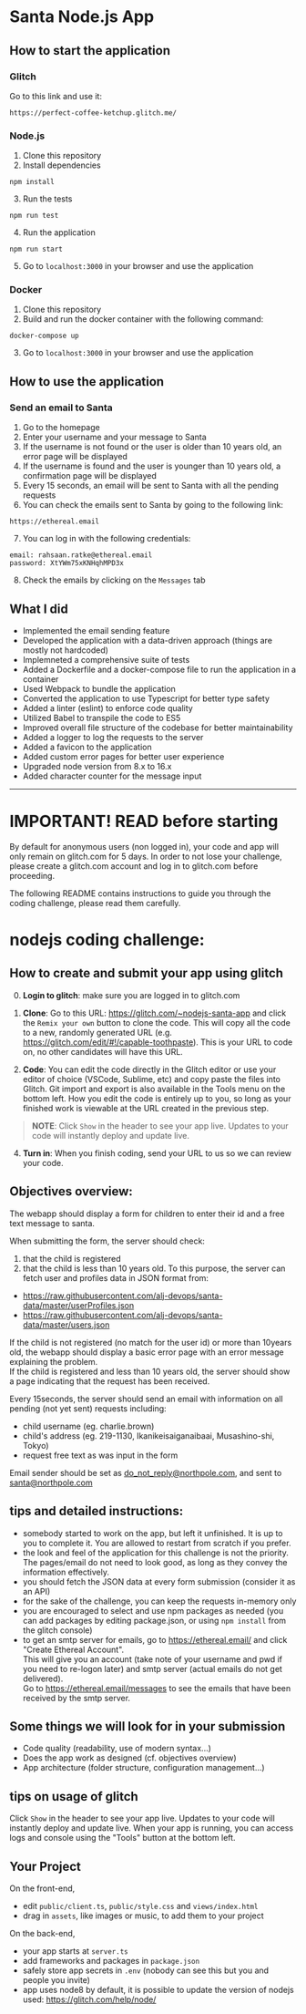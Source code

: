 # Santa Node.js App
## How to start the application
### Glitch
Go to this link and use it:
```
https://perfect-coffee-ketchup.glitch.me/
```

### Node.js
1. Clone this repository
2. Install dependencies
```
npm install
```
3. Run the tests
```
npm run test
```
4. Run the application
```
npm run start
```
5. Go to `localhost:3000` in your browser and use the application

### Docker
1. Clone this repository
2. Build and run the docker container with the following command:
```
docker-compose up
```
3. Go to `localhost:3000` in your browser and use the application

## How to use the application
### Send an email to Santa
1. Go to the homepage
2. Enter your username and your message to Santa
3. If the username is not found or the user is older than 10 years old, an error page will be displayed
4. If the username is found and the user is younger than 10 years old, a confirmation page will be displayed
5. Every 15 seconds, an email will be sent to Santa with all the pending requests
6. You can check the emails sent to Santa by going to the following link:
```
https://ethereal.email
```
7. You can log in with the following credentials:
```
email: rahsaan.ratke@ethereal.email
password: XtYWm75xKNHqhMPD3x
```
8. Check the emails by clicking on the `Messages` tab

## What I did
* Implemented the email sending feature
* Developed the application with a data-driven approach (things are mostly not hardcoded)
* Implemneted a comprehensive suite of tests
* Added a Dockerfile and a docker-compose file to run the application in a container
* Used Webpack to bundle the application
* Converted the application to use Typescript for better type safety
* Added a linter (eslint) to enforce code quality
* Utilized Babel to transpile the code to ES5
* Improved overall file structure of the codebase for better maintainability
* Added a logger to log the requests to the server
* Added a favicon to the application
* Added custom error pages for better user experience
* Upgraded node version from 8.x to 16.x
* Added character counter for the message input

------------------

# IMPORTANT! READ before starting
By default for anonymous users (non logged in), your code and app will only remain on glitch.com for 5 days.
In order to not lose your challenge, please create a glitch.com account and log in to glitch.com before proceeding.

The following README contains instructions to guide you through the coding challenge, please read them carefully.

# nodejs coding challenge:

## How to create and submit your app using glitch

0. **Login to glitch**: make sure you are logged in to glitch.com

1. **Clone**: Go to this URL: https://glitch.com/~nodejs-santa-app and click the `Remix your own` button to clone the code. This will copy all the code to a new, randomly generated URL (e.g. https://glitch.com/edit/#!/capable-toothpaste). This is your URL to code on, no other candidates will have this URL.

2. **Code**: You can edit the code directly in the Glitch editor or use your editor of choice (VSCode, Sublime, etc) and copy paste the files into Glitch. Git import and export is also available in the Tools menu on the bottom left. How you edit the code is entirely up to you, so long as your finished work is viewable at the URL created in the previous step.

> **NOTE**: Click `Show` in the header to see your app live. Updates to your code will instantly deploy and update live.

4. **Turn in**: When you finish coding, send your URL to us so we can review your code.


## Objectives overview:

The webapp should display a form for children to enter their id and a free text message to santa.

When submitting the form, the server should check:
 1. that the child is registered
 2. that the child is less than 10 years old.
To this purpose, the server can fetch user and profiles data in JSON format from:
- https://raw.githubusercontent.com/alj-devops/santa-data/master/userProfiles.json
- https://raw.githubusercontent.com/alj-devops/santa-data/master/users.json

If the child is not registered (no match for the user id) or more than 10years old, the webapp should display a basic error page with an error message explaining the problem.\
If the child is registered and less than 10 years old, the server should show a page indicating that the request has been received.

Every 15seconds, the server should send an email with information on all pending (not yet sent) requests including:
- child username (eg. charlie.brown)
- child's address (eg. 219-1130, Ikanikeisaiganaibaai, Musashino-shi, Tokyo)
- request free text as was input in the form

Email sender should be set as do_not_reply@northpole.com, and sent to santa@northpole.com

## tips and detailed instructions:

- somebody started to work on the app, but left it unfinished. It is up to you to complete it. You are allowed to restart from scratch if you prefer.
- the look and feel of the application for this challenge is not the priority. The pages/email do not need to look good, as long as they convey the information effectively.
- you should fetch the JSON data at every form submission (consider it as an API)
- for the sake of the challenge, you can keep the requests in-memory only
- you are encouraged to select and use npm packages as needed (you can add packages by editing package.json, or using `npm install` from the glitch console)
- to get an smtp server for emails, go to https://ethereal.email/ and click "Create Ethereal Account".\
This will give you an account (take note of your username and pwd if you need to re-logon later) and smtp server (actual emails do not get delivered).\
Go to https://ethereal.email/messages to see the emails that have been received by the smtp server.



## Some things we will look for in your submission
- Code quality (readability, use of modern syntax...)
- Does the app work as designed (cf. objectives overview)
- App architecture (folder structure, configuration management...)



## tips on usage of glitch

Click `Show` in the header to see your app live. Updates to your code will instantly deploy and update live.
When your app is running, you can access logs and console using the "Tools" button at the bottom left.

Your Project
------------

On the front-end,
- edit `public/client.ts`, `public/style.css` and `views/index.html`
- drag in `assets`, like images or music, to add them to your project

On the back-end,
- your app starts at `server.ts`
- add frameworks and packages in `package.json`
- safely store app secrets in `.env` (nobody can see this but you and people you invite)
- app uses node8 by default, it is possible to update the version of nodejs used: https://glitch.com/help/node/
